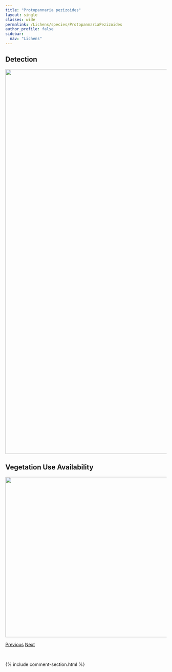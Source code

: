 ```yaml
---
title: "Protopannaria pezizoides"
layout: single
classes: wide
permalink: /Lichens/species/ProtopannariaPezizoides
author_profile: false
sidebar:
  nav: "Lichens"
---
```


<h2>Detection</h2>

<a href="https://drive.google.com/uc?export=view&id=1ErOryuB51ADYNe9tbIhwZpNzJ_E5Tobw">
<img src="https://drive.google.com/uc?export=view&id=1ErOryuB51ADYNe9tbIhwZpNzJ_E5Tobw" height = "1200" width = "800">
</a>


<h2>Vegetation Use Availability</h2>

<a href="https://drive.google.com/uc?export=view&id=1IsBzA9jD3v4RXmWCSwGf6-p4ksXvHNI5">
<img src="https://drive.google.com/uc?export=view&id=1IsBzA9jD3v4RXmWCSwGf6-p4ksXvHNI5" height = "500" width = "1000">
</a>


<a href="/DevelopmentWebsite/Lichens/species/PlatismatiaGlauca" class="pagination--pager" title="Platismatia glauca">Previous</a> <a href="/DevelopmentWebsite/Lichens/species/ProtoparmeliaBadia" class="pagination--pager" title="Protoparmelia badia">Next</a>

<p>&nbsp;</p>

{% include comment-section.html %}
